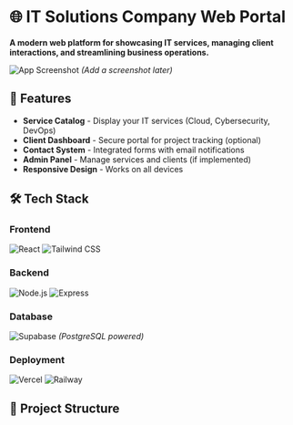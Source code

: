 # 🌐 IT Solutions Company Web Portal

**A modern web platform for showcasing IT services, managing client interactions, and streamlining business operations.**

![App Screenshot](./screenshot.png) *(Add a screenshot later)*

## 🚀 Features
- **Service Catalog** - Display your IT services (Cloud, Cybersecurity, DevOps)
- **Client Dashboard** - Secure portal for project tracking (optional)
- **Contact System** - Integrated forms with email notifications
- **Admin Panel** - Manage services and clients (if implemented)
- **Responsive Design** - Works on all devices

## 🛠 Tech Stack
### Frontend
![React](https://img.shields.io/badge/React-20232A?style=flat&logo=react&logoColor=61DAFB)
![Tailwind CSS](https://img.shields.io/badge/Tailwind_CSS-38B2AC?style=flat&logo=tailwind-css&logoColor=white)

### Backend
![Node.js](https://img.shields.io/badge/Node.js-339933?style=flat&logo=nodedotjs&logoColor=white)
![Express](https://img.shields.io/badge/Express-000000?style=flat&logo=express&logoColor=white)

### Database
![Supabase](https://img.shields.io/badge/Supabase-3ECF8E?style=flat&logo=supabase&logoColor=white) 
*(PostgreSQL powered)*

### Deployment
![Vercel](https://img.shields.io/badge/Vercel-000000?style=flat&logo=vercel&logoColor=white)
![Railway](https://img.shields.io/badge/Railway-0B0D0E?style=flat&logo=railway&logoColor=white)

## 📂 Project Structure
